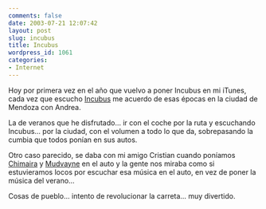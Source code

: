 ```yaml
---
comments: false
date: 2003-07-21 12:07:42
layout: post
slug: incubus
title: Incubus
wordpress_id: 1061
categories:
- Internet
---
```


Hoy por primera vez en el año que vuelvo a poner Incubus en mi iTunes, cada vez que escucho [Incubus](http://www.enjoyincubus.com) me acuerdo de esas épocas en la ciudad de Mendoza con Andrea.





La de veranos que he disfrutado… ir con el coche por la ruta y escuchando Incubus… por la ciudad, con el volumen a todo lo que da, sobrepasando la cumbia que todos ponían en sus autos.





Otro caso parecido, se daba con mi amigo Cristian cuando poníamos [Chimaira](http://www.chimaira.com) y [Mudvayne](http://www.mudvayne.com) en el auto y la gente nos miraba como si estuvieramos locos por escuchar esa música en el auto, en vez de poner la música del verano…





Cosas de pueblo… intento de revolucionar la carreta… muy divertido.




 

